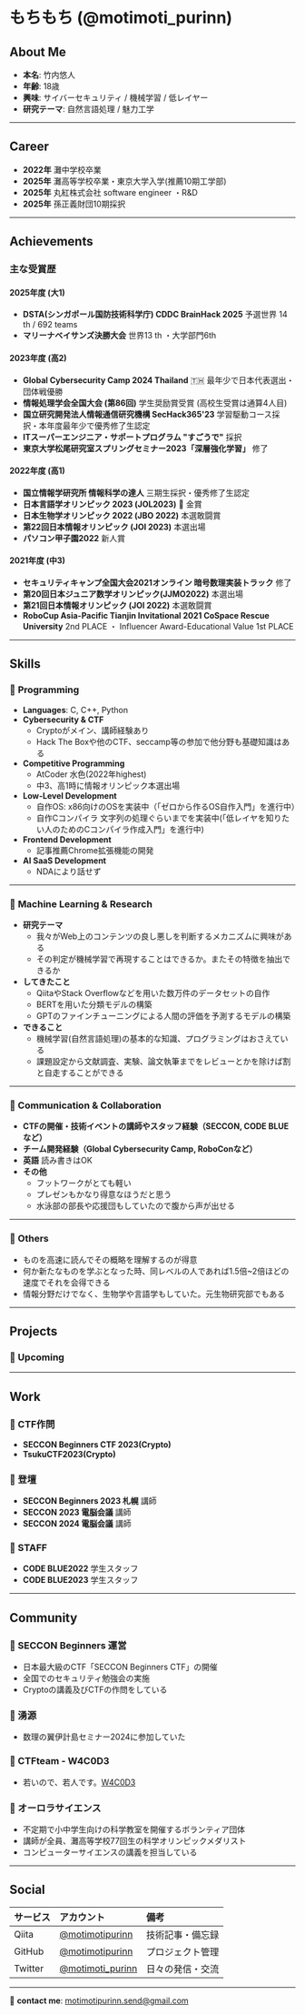 # もちもち (@motimoti_purinn)

  

## About Me  
- **本名**: 竹内悠人
- **年齢**: 18歳
- **興味**: サイバーセキュリティ / 機械学習 / 低レイヤー
- **研究テーマ**: 自然言語処理 / 魅力工学

---
## Career
- **2022年** 灘中学校卒業
- **2025年** 灘高等学校卒業・東京大学入学(推薦10期工学部)
- **2025年** 丸紅株式会社 software engineer ・R&D
- **2025年** 孫正義財団10期採択

---

## Achievements  
###  主な受賞歴  

#### **2025年度 (大1)**
- **DSTA(シンガポール国防技術科学庁) CDDC BrainHack 2025** 予選世界 14 th /  692 teams
- **マリーナベイサンズ決勝大会** 世界13 th ・大学部門6th 

#### **2023年度 (高2)**
- **Global Cybersecurity Camp 2024 Thailand** 🇹🇭 最年少で日本代表選出・団体戦優勝  
- **情報処理学会全国大会 (第86回)** 学生奨励賞受賞 (高校生受賞は通算4人目) 
- **国立研究開発法人情報通信研究機構 SecHack365'23**  学習駆動コース採択・本年度最年少で優秀修了生認定  
- **ITスーパーエンジニア・サポートプログラム "すごうで"** 採択
- **東京大学松尾研究室スプリングセミナー2023「深層強化学習」** 修了


#### **2022年度 (高1)**
- **国立情報学研究所 情報科学の達人** 三期生採択・優秀修了生認定
- **日本言語学オリンピック 2023 (JOL2023)** 🏅 金賞
- **日本生物学オリンピック 2022 (JBO 2022)** 本選敢闘賞  
- **第22回日本情報オリンピック (JOI 2023)** 本選出場
- **パソコン甲子園2022** 新人賞

#### **2021年度 (中3)**
- **セキュリティキャンプ全国大会2021オンライン 暗号数理実装トラック** 修了
- **第20回日本ジュニア数学オリンピック(JJMO2022)** 本選出場
- **第21回日本情報オリンピック (JOI 2022)** 本選敢闘賞
- **RoboCup Asia-Pacific Tianjin Invitational 2021 CoSpace Rescue University** 2nd PLACE ・ Influencer Award-Educational Value 1st PLACE  


---

##  Skills  
### 🔹 **Programming**   
- **Languages**: C, C++, Python
- **Cybersecurity & CTF**
  - Cryptoがメイン、講師経験あり  
  - Hack The Boxや他のCTF、seccamp等の参加で他分野も基礎知識はある
- **Competitive Programming**
  - AtCoder 水色(2022年highest)
  - 中3、高1時に情報オリンピック本選出場
- **Low-Level Development**
  - 自作OS: x86向けのOSを実装中（「ゼロから作るOS自作入門」を進行中）  
  - 自作Cコンパイラ 文字列の処理ぐらいまでを実装中(「低レイヤを知りたい人のためのCコンパイラ作成入門」を進行中)
- **Frontend Development**
  - 記事推薦Chrome拡張機能の開発
- **AI SaaS Development** 
  - NDAにより話せず

---

### 🔹 **Machine Learning & Research**   
- **研究テーマ**
  - 我々がWeb上のコンテンツの良し悪しを判断するメカニズムに興味がある
  - その判定が機械学習で再現することはできるか。またその特徴を抽出できるか
- **してきたこと**
  - QiitaやStack Overflowなどを用いた数万件のデータセットの自作
  - BERTを用いた分類モデルの構築
  - GPTのファインチューニングによる人間の評価を予測するモデルの構築  
- **できること**
  - 機械学習(自然言語処理)の基本的な知識、プログラミングはおさえている
  - 課題設定から文献調査、実験、論文執筆までをレビューとかを除けば割と自走することができる

---

### 🔹 Communication & Collaboration
- **CTFの開催・技術イベントの講師やスタッフ経験（SECCON, CODE BLUEなど）** 
- **チーム開発経験（Global Cybersecurity Camp, RoboConなど）**  
- **英語**  読み書きはOK
- **その他** 
  - フットワークがとても軽い
  - プレゼンもかなり得意なほうだと思う
  - 水泳部の部長や応援団もしていたので腹から声が出せる

---

### 🔹 Others
- ものを高速に読んでその概略を理解するのが得意
- 何か新たなものを学ぶとなった時、同レベルの人であれば1.5倍~2倍ほどの速度でそれを会得できる
- 情報分野だけでなく、生物学や言語学もしていた。元生物研究部でもある



---

## Projects  
### 🔹 Upcoming



---

## Work
### 🔹 CTF作問
- **SECCON Beginners CTF 2023(Crypto)**
- **TsukuCTF2023(Crypto)**

### 🔹 登壇
- **SECCON Beginners 2023 札幌** 講師
- **SECCON 2023 電脳会議** 講師
- **SECCON 2024 電脳会議** 講師


### 🔹 STAFF
- **CODE BLUE2022** 学生スタッフ
- **CODE BLUE2023** 学生スタッフ


---

## Community

### 🔹 SECCON Beginners 運営

- 日本最大級のCTF「SECCON Beginners CTF」の開催
- 全国でのセキュリティ勉強会の実施
- Cryptoの講義及びCTFの作問をしている


### 🔹 湧源

- 数理の翼伊計島セミナー2024に参加していた


### 🔹 CTFteam - W4C0D3
- 若いので、若人です。[W4C0D3](https://ctftime.org/team/286667/)

### 🔹 オーロラサイエンス
- 不定期で小中学生向けの科学教室を開催するボランティア団体
- 講師が全員、灘高等学校77回生の科学オリンピックメダリスト
- コンピューターサイエンスの講義を担当している



---

## Social  
| サービス | アカウント | 備考 |
|:---|:---|:---|
| Qiita | [@motimotipurinn](http://qiita.com/motimotipurinn) | 技術記事・備忘録 |
| GitHub | [@motimotipurinn](https://github.com/motimotipurinn) | プロジェクト管理 |
| Twitter | [@motimoti_purinn](https://twitter.com/motimoti_purinn) | 日々の発信・交流 |

---

📩 **contact me**: motimotipurinn.send@gmail.com 
